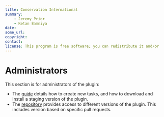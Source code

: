 ```yaml
---
title: Conservation International
summary:
    - Jeremy Prior
    - Ketan Bamniya
date:
some_url:
copyright:
contact:
license: This program is free software; you can redistribute it and/or modify it under the terms of the GNU Affero General Public License as published by the Free Software Foundation; either version 3 of the License, or (at your option) any later version.
---
```


# Administrators

This section is for administrators of the plugin:

* The [guide](guide/index.md) details how to create new tasks, and how to download and install a staging version of the plugin.
* The [repository](repository/index.md) provides access to different versions of the plugin. This includes version based on specific pull requests.